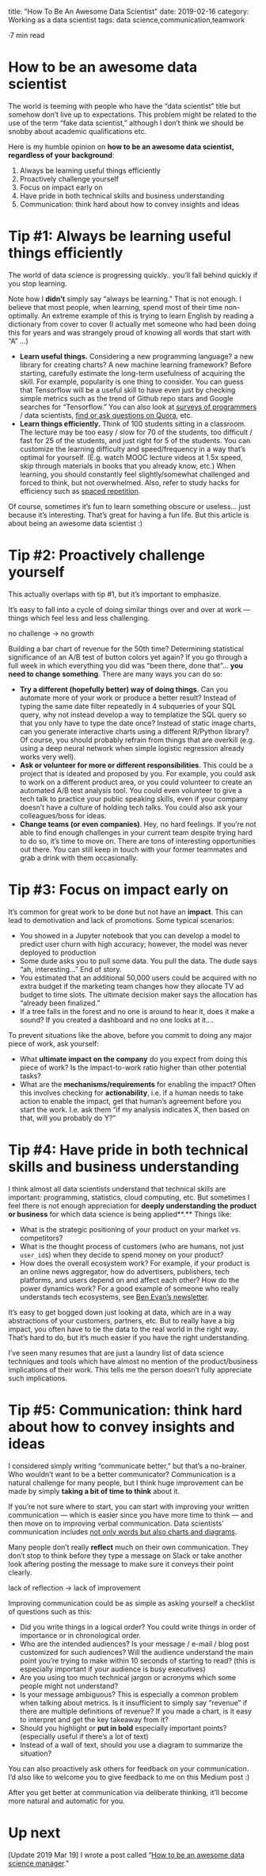 title: "How To Be An Awesome Data Scientist"
date: 2019-02-16
category: Working as a data scientist
tags: data science,communication,teamwork




·7 min read

How to be an awesome data scientist
===================================

The world is teeming with people who have the “data scientist” title but somehow don’t live up to expectations. This problem might be related to the use of the term “fake data scientist,” although I don’t think we should be snobby about academic qualifications etc.

Here is my humble opinion on **how to be an awesome data scientist, regardless of your background**:

1.  Always be learning useful things efficiently
2.  Proactively challenge yourself
3.  Focus on impact early on
4.  Have pride in both technical skills and business understanding
5.  Communication: think hard about how to convey insights and ideas

Tip #1: Always be learning useful things efficiently
====================================================

The world of data science is progressing quickly.. you’ll fall behind quickly if you stop learning.

Note how I **didn’t** simply say “always be learning.” That is not enough. I believe that most people, when learning, spend most of their time non-optimally. An extreme example of this is trying to learn English by reading a dictionary from cover to cover (I actually met someone who had been doing this for years and was strangely proud of knowing all words that start with “A” …)

*   **Learn useful things.** Considering a new programming language? a new library for creating charts? A new machine learning framework? Before starting, carefully estimate the long-term usefulness of acquiring the skill. For example, popularity is one thing to consider. You can guess that Tensorflow will be a useful skill to have even just by checking simple metrics such as the trend of Github repo stars and Google searches for “Tensorflow.” You can also look at [surveys of programmers](https://www.jetbrains.com/research/python-developers-survey-2018/) / data scientists, [find or ask questions on Quora](https://www.quora.com/What-are-the-skills-required-to-become-a-Data-Scientist), etc.
*   **Learn things efficiently.** Think of 100 students sitting in a classroom. The lecture may be too easy / slow for 70 of the students, too difficult / fast for 25 of the students, and just right for 5 of the students. You can customize the learning difficulty and speed/frequency in a way that’s optimal for yourself. (E.g. watch MOOC lecture videos at 1.5x speed, skip through materials in books that you already know, etc.) When learning, you should constantly feel slightly/somewhat challenged and forced to think, but not overwhelmed. Also, refer to study hacks for efficiency such as [spaced repetition](https://medium.freecodecamp.org/why-i-studied-full-time-for-8-months-for-a-google-interview-cc662ce9bb13/#f8bf).

Of course, sometimes it’s fun to learn something obscure or useless… just because it’s interesting. That’s great for having a fun life. But this article is about being an awesome data scientist :)

Tip #2: Proactively challenge yourself
======================================

This actually overlaps with tip #1, but it’s important to emphasize.

It’s easy to fall into a cycle of doing similar things over and over at work — things which feel less and less challenging.

no challenge → no growth

Building a bar chart of revenue for the 50th time? Determining statistical significance of an A/B test of button colors yet again? If you go through a full week in which everything you did was “been there, done that”… **you need to change something**. There are many ways you can do so:

*   **Try a different (hopefully better) way of doing things**. Can you automate more of your work or produce a better result? Instead of typing the same date filter repeatedly in 4 subqueries of your SQL query, why not instead develop a way to templatize the SQL query so that you only have to type the date once? Instead of static image charts, can you generate interactive charts using a different R/Python library? Of course, you should probably refrain from things that are overkill (e.g. using a deep neural network when simple logistic regression already works very well).
*   **Ask or volunteer for more or different responsibilities**. This could be a project that is ideated and proposed by you. For example, you could ask to work on a different product area, or you could volunteer to create an automated A/B test analysis tool. You could even volunteer to give a tech talk to practice your public speaking skills, even if your company doesn’t have a culture of holding tech talks. You could also ask your colleagues/boss for ideas.
*   **Change teams (or even companies)**. Hey, no hard feelings. If you’re not able to find enough challenges in your current team despite trying hard to do so, it’s time to move on. There are tons of interesting opportunities out there. You can still keep in touch with your former teammates and grab a drink with them occasionally.

Tip #3: Focus on impact early on
================================

It’s common for great work to be done but not have an **impact**. This can lead to demotivation and lack of promotions. Some typical scenarios:

*   You showed in a Jupyter notebook that you can develop a model to predict user churn with high accuracy; however, the model was never deployed to production
*   Some dude asks you to pull some data. You pull the data. The dude says “ah, interesting...” End of story.
*   You estimated that an additional 50,000 users could be acquired with no extra budget if the marketing team changes how they allocate TV ad budget to time slots. The ultimate decision maker says the allocation has “already been finalized.”
*   If a tree falls in the forest and no one is around to hear it, does it make a sound? If you created a dashboard and no one looks at it….

To prevent situations like the above, before you commit to doing any major piece of work, ask yourself:

*   What **ultimate impact on the company** do you expect from doing this piece of work? Is the impact-to-work ratio higher than other potential tasks?
*   What are the **mechanisms/requirements** for enabling the impact? Often this involves checking for **actionability**, i.e. if a human needs to take action to enable the impact, get that human’s agreement before you start the work. I.e. ask them “if my analysis indicates X, then based on that, will you probably do Y?”

Tip #4: Have pride in both technical skills and business understanding
======================================================================

I think almost all data scientists understand that technical skills are important: programming, statistics, cloud computing, etc. But sometimes I feel there is not enough appreciation for **deeply understanding the product or business** for which data science is being applied**.** Things like:

*   What is the strategic positioning of your product on your market vs. competitors?
*   What is the thought process of customers (who are humans, not just `user_id`s) when they decide to spend money on your product?
*   How does the overall ecosystem work? For example, if your product is an online news aggregator, how do advertisers, publishers, tech platforms, and users depend on and affect each other? How do the power dynamics work? For a good example of someone who really understands tech ecosystems, see [Ben Evan’s newsletter](https://www.ben-evans.com/archive).

It’s easy to get bogged down just looking at data, which are in a way abstractions of your customers, partners, etc. But to really have a big impact, you often have to tie the data to the real world in the right way. That’s hard to do, but it’s much easier if you have the right understanding.

I’ve seen many resumes that are just a laundry list of data science techniques and tools which have almost no mention of the product/business implications of their work. This tells me the person doesn’t fully appreciate such implications.

Tip #5: Communication: think hard about how to convey insights and ideas
========================================================================

I considered simply writing “communicate better,” but that’s a no-brainer. Who wouldn’t want to be a better communicator? Communication is a natural challenge for many people, but I think huge improvement can be made by simply **taking a bit of time to think** about it.

If you’re not sure where to start, you can start with improving your written communication — which is easier since you have more time to think — and then move on to improving verbal communication. Data scientists’ communication includes [not only words but also charts and diagrams](http://www.storytellingwithdata.com/).

Many people don’t really **reflect** much on their own communication. They don’t stop to think before they type a message on Slack or take another look aftering posting the message to make sure it conveys their point clearly.

lack of reflection → lack of improvement

Improving communication could be as simple as asking yourself a checklist of questions such as this:

*   Did you write things in a logical order? You could write things in order of importance or in chronological order.
*   Who are the intended audiences? Is your message / e-mail / blog post customized for such audiences? Will the audience understand the main point you’re trying to make within 10 seconds of starting to read? (this is especially important if your audience is busy executives)
*   Are you using too much technical jargon or acronyms which some people might not understand?
*   Is your message ambiguous? This is especially a common problem when talking about metrics. Is it insufficient to simply say “revenue” if there are multiple definitions of revenue? If you made a chart, is it easy to interpret and get the key takeaway from it?
*   Should you highlight or **put in bold** especially important points? (especially useful if there’s a lot of text)
*   Instead of a wall of text, should you use a diagram to summarize the situation?

You can also proactively ask others for feedback on your communication. I’d also like to welcome you to give feedback to me on this Medium post :)

After you get better at communication via deliberate thinking, it’ll become more natural and automatic for you.

Up next
=======

\[Update 2019 Mar 19\] I wrote a post called “[How to be an awesome data science manager](https://medium.com/@peacej2/how-to-be-an-awesome-data-science-manager-1c63b059a03c).”